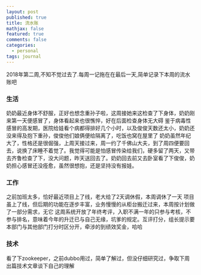 ```yaml
---
layout: post
published: true
title: 流水账
mathjax: false
featured: true
comments: false
categories:
  - personal
tags: journal
---
```


2018年第二周,不知不觉过去了.每周一记拖在在最后一天,简单记录下本周的流水账吧

###  生活
奶奶最近身体不舒服，正好也想念重孙子啦，这周接她来这检查了下身体，奶奶刚来第一天便感冒了，身体看起来也很憔悴，好在后面检查身体无大碍
鉴于病毒性感冒的高发期，医院给娃看个病都得排好几个小时，以及俊俊天数还太小，奶奶还没来得及抱下重孙，俊俊他们娘俩便给隔离了，吃饭也窝在屋里了
奶奶虽然年纪大了，性格还是很倔强，上周天接过来，周一约了千佛山大夫，到了周四便要回去，说换了床睡不着觉了。我觉得可能是怕感冒传染给我们，硬多留了两天，又带去齐鲁检查了下，没大问题，昨天送回去了。奶奶回去前又去卧室看了下俊俊，奶奶担心感冒还没痊愈，虽然很想抱，还是坚持没有报娃。


### 工作
之前加班太多，恰好最近项目上了线，老大给了2天调休假，本周调休了一天
项目虽上了线，但后期的功能在逐步丰富，业务慢慢的从柜台搬迁过来，本周按计划做了一部分需求，无它
这周系统开放了年终考评，入职不满一年的只参与考核，不参与排名，意味着今年的升迁已与自己无缘，坑爹的规定。互评打分，组长提示要本部门与其他部门打分时区分开，牵涉的到绩效奖金，哈哈

### 技术
看了下zookeeper，之前dubbo用过，简单了解过，但没仔细研究过，争取下周出篇技术文章谈下自己的理解
